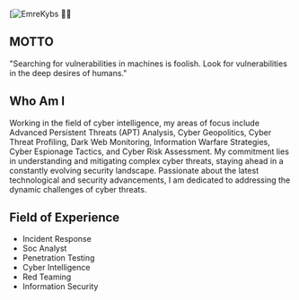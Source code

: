 [![EmreKybs](https://img.shields.io/badge/MadeBy-Emrekybs-purple) 🥷🏻

## MOTTO
"Searching for vulnerabilities in machines is foolish. Look for vulnerabilities in the deep desires of humans."


## Who Am I
Working in the field of cyber intelligence, my areas of focus include Advanced Persistent Threats (APT) Analysis, Cyber Geopolitics, 
Cyber Threat Profiling, Dark Web Monitoring, Information Warfare Strategies, Cyber Espionage Tactics, and Cyber Risk Assessment. 
My commitment lies in understanding and mitigating complex cyber threats, staying ahead in a constantly evolving security landscape. 
Passionate about the latest technological and security advancements, I am dedicated to addressing the dynamic challenges of cyber threats.

## Field of Experience
* Incident Response
* Soc Analyst
* Penetration Testing
* Cyber Intelligence
* Red Teaming
* Information Security
